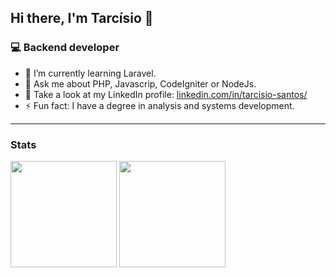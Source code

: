 ## Hi there, I'm Tarcísio 👋

### 💻 Backend developer

-	:elephant: I’m currently learning Laravel.
- 💬  Ask me about PHP, Javascrip, CodeIgniter or NodeJs.
-  :busts_in_silhouette:  Take a look at my LinkedIn profile: [linkedin.com/in/tarcisio-santos/](https://www.linkedin.com/in/tarc%C3%ADsio-santos-j%C3%BAnior-b40382115/)
- ⚡ Fun fact: I have a degree in analysis and systems development.

<hr />

### Stats

<div>
<img height="170em" src="https://github-readme-stats.vercel.app/api?username=tarcisiodev1&layout=compact&show_icons=true&theme=dark" />
 <img height="170em" src="https://github-readme-stats.vercel.app/api/top-langs/?username=tarcisiodev1&layout=compact&langs_count=6&theme=dark&hide=scss,tex,makefile" />
</div>
 
